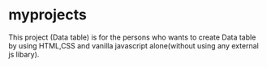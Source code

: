 # myprojects
This project (Data table) is for the persons who wants to create Data table by using HTML,CSS and vanilla javascript alone(without using any external js libary).

